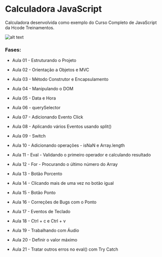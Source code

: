 # Calculadora JavaScript

Calculadora desenvolvida como exemplo do Curso Completo de JavaScript da Hcode Treinamentos.

![alt text](https://miro.medium.com/max/424/1*RGMdgCFFDu0k7yZtcyxbjQ.png)

### Fases:

- Aula 01 - Estruturando o Projeto

- Aula 02 - Orientação a Objetos e MVC

- Aula 03 - Método Construtor e Encapsulamento

- Aula 04 - Manipulando o DOM

- Aula 05 - Data e Hora

- Aula 06 - querySelector

- Aula 07 - Adicionando Evento Click

- Aula 08 - Aplicando vários Eventos usando split()

- Aula 09 - Switch

- Aula 10 - Adicionando operações - isNaN e Array.length

- Aula 11 - Eval - Validando o primeiro operador e calculando resultado

- Aula 12 - For - Procurando o último número do Array

- Aula 13 - Botão Porcento

- Aula 14 - Clicando mais de uma vez no botão igual

- Aula 15 - Botão Ponto

- Aula 16 - Correções de Bugs com o Ponto

- Aula 17 - Eventos de Teclado

- Aula 18 - Ctrl + c e Ctrl + v

- Aula 19 - Trabalhando com Áudio

- Aula 20 - Definir o valor máximo

- Aula 21 - Tratar outros erros no eval() com Try Catch
